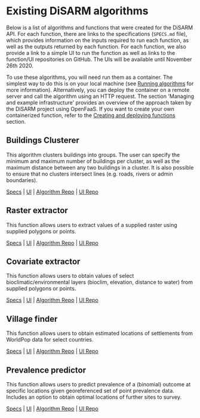 # Existing DiSARM algorithms

Below is a list of algorithms and functions that were created for the DiSARM API. For each function, there are links to the specifications \(`SPECS.md` file\), which provides information on the inputs required to run each function, as well as the outputs returned by each function. For each function, we also provide a link to a simple UI to run the function as well as links to the function/UI repositories on GitHub. The UIs will be available until November 26th 2020. 

To use these algorithms, you will need run them as a container. The simplest way to do this is on your local machine \(see [Running algorithms](using-the-api/) for more information\). Alternatively, you can deploy the container on a remote server and call the algorithm using an HTTP request. The section 'Managing and example infrastructure' provides an overview of the approach taken by the DiSARM project using OpenFaaS. If you want to create your own containerized function, refer to the [Creating and deploying functions](creating-and-deploying-functions/) section.

## Buildings Clusterer

This algorithm clusters buildings into groups. The user can specify the minimum and maximum number of buildings per cluster, as well as the maximum distance between any two buildings in a cluster. It is also possible to ensure that no clusters intersect lines \(e.g. roads, rivers or admin boundaries\).

[Specs](https://github.com/disarm-platform/fn-dbscan-clusterer/blob/master/SPECS.md) \| [UI](https://disarm.shinyapps.io/ui-dbscan-clusterer) \| [Algorithm Repo](https://github.com/disarm-platform/fn-dbscan-clusterer) \| [UI Repo](https://github.com/disarm-platform/ui-dbscan-clusterer)

## Raster extractor

This function allows users to extract values of a supplied raster using supplied polygons or points.

[Specs](https://github.com/disarm-platform/fn-raster-vector-summary-stats/blob/master/SPECS.md) \| [UI](https://disarm.shinyapps.io/ui-raster-vector-summary-stats/) \| [Algorithm Repo](https://github.com/disarm-platform/fn-raster-vector-summary-stats) \| [UI Repo](https://github.com/disarm-platform/ui-raster-vector-summary-stats/)

## Covariate extractor

This function allows users to obtain values of select bioclimatic/environmental layers \(bioclim, elevation, distance to water\) from supplied polygons or points.

[Specs](https://github.com/disarm-platform/fn-covariate-extractor/blob/master/SPECS.md) \| [UI](https://disarm.shinyapps.io/ui-covariate-extractor/) \| [Algorithm Repo](https://github.com/disarm-platform/fn-covariate-extractor) \| [UI Repo](https://github.com/disarm-platform/ui-covariate-extractor/)

## Village finder

This function allows users to obtain estimated locations of settlements from WorldPop data for select countries.

[Specs](https://github.com/disarm-platform/fn-village-finder/blob/master/SPECS.md) \| [UI](https://disarm.shinyapps.io/ui-village-finder/) \| [Algorithm Repo](https://github.com/disarm-platform/fn-village-finder) \| [UI Repo](https://github.com/disarm-platform/ui-village-finder/)

## Prevalence predictor

This function allows users to predict prevalence of a \(binomial\) outcome at specific locations given georeferenced set of point prevalence data. Includes an option to obtain optimal locations of further sites to survey.

[Specs](https://github.com/disarm-platform/fn-prevalence-predictor-mgcv/blob/master/SPECS.md) \| [UI](https://disarm.shinyapps.io/ntd-shiny-points/) \| [Algorithm Repo](https://github.com/disarm-platform/fn-prevalence-predictor-mgcv) \| [UI Repo](https://github.com/disarm-platform/ntd-shiny-points)

